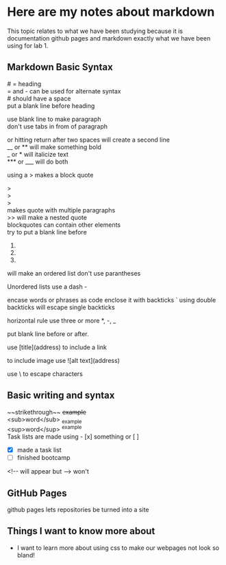 # Here are my notes about markdown  

This topic relates to what we have been studying because it is documentation github pages and markdown exactly what we have been using for lab 1.

## Markdown Basic Syntax  

\# = heading  
\= and \- can be used for alternate syntax  
\# should have a space  
put a blank line before heading  
  
use blank line to make paragraph  
don't use tabs in from of paragraph  

or hitting return after two spaces will create a second line  
\_\_ or \*\* will make something bold  
\_ or \* will italicize text  
\*\*\* or \_\_\_ will do both
  
using a \> makes a block quote

\>  
\>  
\>  
makes quote with multiple paragraphs  
\>\> will make a nested quote  
blockquotes can contain other elements  
try to put a blank line before  

1.  
2.  
3.  

will make an ordered list don't use parantheses

Unordered lists use a dash \-  

encase words or phrases as code enclose it with backticks \`
using double backticks will escape single backticks

horizontal rule use three or more \*, \-, \_

put blank line before or after.  

use \[title\]\(address\) to include a link  

to include image use \!\[alt text\]\(address\)

use \\ to escape characters

## Basic writing and syntax

\~\~strikethrough\~\~ ~~example~~  
\<sub\>word\<\/sub\> <sub>example</sub>  
\<sup\>word\<\/sup\> <sup>example</sup>  
Task lists are made using \- \[x\] something or \[ \]

- [x] made a task list
- [ ] finished bootcamp  

\<\!\-\- will appear but \-\-\> <!-- this --> won't

## GitHub Pages

github pages lets repositories be turned into a site

## Things I want to know more about

- I want to learn more about using css to make our webpages not look so bland!
